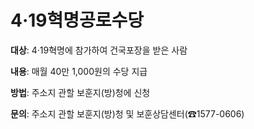 # 4·19혁명공로수당

**대상**: 4·19혁명에 참가하여 건국포장을 받은 사람

**내용**: 매월 40만 1,000원의 수당 지급

**방법**: 주소지 관할 보훈지(방)청에 신청

**문의**: 주소지 관할 보훈지(방)청 및 보훈상담센터(☎1577-0606)
